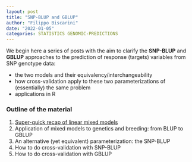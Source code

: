 ```yaml
---
layout: post
title: "SNP-BLUP and GBLUP"
author: "Filippo Biscarini"
date: "2022-01-05"
categories: STATISTICS GENOMIC-PREDICTIONS
---
```


We begin here a series of posts with the aim to clarify the **SNP-BLUP** and **GBLUP** approaches 
to the prediction of response (targets) variables from SNP genotype data:

- the two models and their equivalency/interchangeability
- how cross-validation apply to these two parameterizations of (essentially) the same problem
- applications in R

### Outline of the material
1. [Super-quick recap of linear mixed models](/2022-01-05-linear-mixed-models.md)
2. Application of mixed models to genetics and breeding: from BLUP to GBLUP
3. An alternative (yet equivalent) parameterization: the SNP-BLUP
4. How to do cross-validation with SNP-BLUP
5. How to do cross-validation with GBLUP

